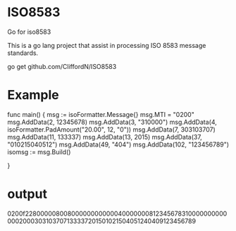 # ISO8583
Go for iso8583

This is a go lang project that assist in processing ISO 8583 message standards.

 go get github.com/CliffordN/ISO8583
 
 # Example
 
 func main() {
	msg := isoFormatter.Message{}
	msg.MTI = "0200"
	msg.AddData(2, 12345678)
	msg.AddData(3, "310000")
	msg.AddData(4, isoFormatter.PadAmount("20.00", 12, "0"))
	msg.AddData(7, 303103707)
	msg.AddData(11, 133337)
	msg.AddData(13, 2015)
	msg.AddData(37, "010215040512")
	msg.AddData(49, "404")
	msg.AddData(102, "123456789")
	isomsg := msg.Build()
  
  }
  
  # output
  0200f228000008008000000000000400000008123456783100000000000002000303103707133337201501021504051240409123456789
  
  
